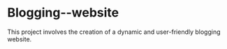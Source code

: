 # Blogging--website
This project involves the creation of a dynamic and user-friendly blogging website. 
